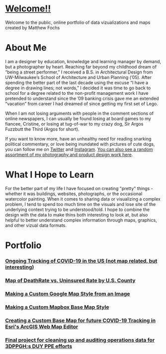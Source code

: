 # <a href="https://mrfochs.github.io/Portfolio/" target="_blank">Welcome!!</a>
<p>Welcome to the public, online portfolio of data vizualizations and maps created by Matthew Fochs</p>

# About Me
<p>I am a designer by education, knowledge and learning manager by demand, but a photographer by heart. Reaching far beyond my childhood dream of “being a street performer,” I received a B.S. in Architectural Design from UW-Milwaukee’s School of Architecture and Urban Planning (’05). After spending the better part of the last decade using the excuse “I have a degree in drawing lines; not words,” I decided it was time to go back to school for a degree related to the non-profit management work I have pretended to understand since the ’09 banking crisis gave me an extended “vacation” from career I had dreamed of since getting my first set of Lego.</p>
<p>When I am not losing arguments with people in the comment sections of online newspapers, I can usually be found losing at board games to my fiancee, Cristine, or losing at tug-of-war to my crazy dog, Sir Argos Fuzzbutt the Third (Argos for short).</p>
<p>If you want to know more, have an unhealthy need for reading snarking political commentary, or love being inundated with pictures of cute dogs, you can follow me on <a href="https://www.twitter.com/mrfochs?lang-en" target="_blank">Twitter</a> and <a href="https://www.instagram.com/mrfochs/" target="_blank">Instagram</a>. <a href="https://photos.app.goo.gl/3zjDWuRpvKBpBrjs8" target="_blank">You can also see a random assortment of my photography and product design work here</a>.</p>

# What I Hope to Learn
<p>For the better part of my life I have focused on creating "pretty" things - whether it was buildings, websites, photographs, or the occasional watercolor painting. When it comes to sharing data or visualizing a complex problem, I tend to spend too much time on the visuals and lose site of the underlying context trying to be understood/told. I hope to combine the design with the data to make thins both interesting to look at, but also helpful to better understand complex information through maps, graphics, and other vizual data formats.</p>

# Portfolio
### <a href="https://mrfochs.github.io/Portfolio/COVID/Tracking">Ongoing Tracking of COVID-19 in the US (not map related, but interesting)</a>
### <a href="https://mrfochs.github.io/Portfolio/COVID/DeathsInsurance">Map of DeathRate vs. Uninsured Rate by U.S. County</a>
### <a href="https://mrfochs.github.io/Portfolio/Lab1/google_map">Making a Custom Google Map Style from an Image</a>
### <a href="https://mrfochs.github.io/Portfolio/Lab2/mapbox">Making a Custom Mapbox Base Map Style</a>
### <a href="https://mrfochs.github.io/Portfolio/COVID/base_map">Creating a Custom Base Map for future COVID-19 Tracking in Esri's ArcGIS Web Map Editor</a>
### <a href="https://mrfochs.github.io/Portfolio/COVID/3DPPGH">Final project for cleaning up and auditing operations data for 3DPPGH;s DUY PPE efforts</a>
